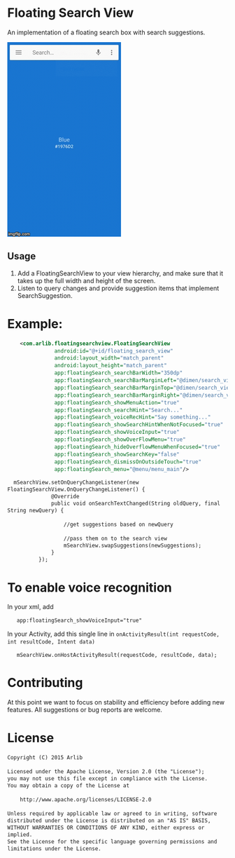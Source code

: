 Floating Search View
=============

An implementation of a floating search box with search suggestions.

![Alt text](/images/inaction.gif)

Usage
-----

1. Add a FloatingSearchView to your view hierarchy, and make sure that it takes
   up the full width and height of the screen.
2. Listen to query changes and provide suggestion items that implement SearchSuggestion.

# Example:

```xml
    <com.arlib.floatingsearchview.FloatingSearchView
               android:id="@+id/floating_search_view"
               android:layout_width="match_parent"
               android:layout_height="match_parent"
               app:floatingSearch_searchBarWidth="350dp"
               app:floatingSearch_searchBarMarginLeft="@dimen/search_view_inset"
               app:floatingSearch_searchBarMarginTop="@dimen/search_view_inset"
               app:floatingSearch_searchBarMarginRight="@dimen/search_view_inset"
               app:floatingSearch_showMenuAction="true"
               app:floatingSearch_searchHint="Search..."
               app:floatingSearch_voiceRecHint="Say something..."
               app:floatingSearch_showSearchHintWhenNotFocused="true"
               app:floatingSearch_showVoiceInput="true"
               app:floatingSearch_showOverFlowMenu="true"
               app:floatingSearch_hideOverflowMenuWhenFocused="true"
               app:floatingSearch_showSearchKey="false"
               app:floatingSearch_dismissOnOutsideTouch="true"
               app:floatingSearch_menu="@menu/menu_main"/>
```

```
  mSearchView.setOnQueryChangeListener(new FloatingSearchView.OnQueryChangeListener() {
              @Override
              public void onSearchTextChanged(String oldQuery, final String newQuery) {

                  //get suggestions based on newQuery

                  //pass them on to the search view
                  mSearchView.swapSuggestions(newSuggestions);
              }
          });
```

# To enable voice recognition


In your xml, add
```xml
   app:floatingSearch_showVoiceInput="true"
```

In your Activity, add this single line in ```onActivityResult(int requestCode, int resultCode, Intent data)```
```
   mSearchView.onHostActivityResult(requestCode, resultCode, data);
```
Contributing
============

At this point we want to focus on stability and efficiency before adding new features. All suggestions
or bug reports are welcome.

License
=======

    Copyright (C) 2015 Arlib

    Licensed under the Apache License, Version 2.0 (the "License");
    you may not use this file except in compliance with the License.
    You may obtain a copy of the License at

        http://www.apache.org/licenses/LICENSE-2.0

    Unless required by applicable law or agreed to in writing, software
    distributed under the License is distributed on an "AS IS" BASIS,
    WITHOUT WARRANTIES OR CONDITIONS OF ANY KIND, either express or implied.
    See the License for the specific language governing permissions and
    limitations under the License.